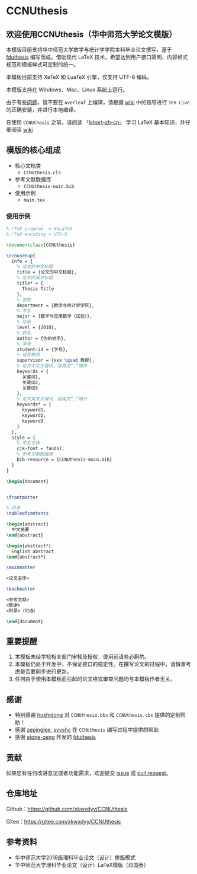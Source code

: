 # CCNUthesis

## 欢迎使用CCNUthesis（华中师范大学论文模版）

本模版目前支持华中师范大学数学与统计学学院本科毕业论文撰写，基于 [fduthesis](https://github.com/stone-zeng/fduthesis) 编写而成，借助现代 LaTeX 技术，希望达到用户接口简明、内容格式规范和模板样式可定制的统一。

本模板目前支持 XeTeX 和 LuaTeX 引擎，仅支持 UTF-8 编码。

本模版支持在 Windows、Mac、Linux 系统上运行。

由于有些[问题](https://gitee.com/xkwxdyy/CCNUthesis/issues/I4VPO2)，请不要在 `overleaf` 上编译，请根据 [wiki](https://gitee.com/xkwxdyy/CCNUthesis/wikis/%E7%94%A8%E6%88%B7%E5%BF%85%E8%AF%BB) 中的指导进行 `TeX Live` 的正确安装，并进行本地编译。

在使用 `CCNUthesis` 之前，请阅读 「[lshort-zh-cn](https://ctan.math.illinois.edu/info/lshort/chinese/lshort-zh-cn.pdf)」 学习 LaTeX 基本知识，并仔细阅读 [wiki](https://gitee.com/xkwxdyy/CCNUthesis/wikis/%E7%94%A8%E6%88%B7%E5%BF%85%E8%AF%BB)

## 模版的核心组成

- 核心文档类
  - `CCNUthesis.cls`
- 参考文献数据库
  - `CCNUthesis-main.bib`
- 使用示例
  - `main.tex`

### 使用示例

```latex
% !TeX program  = XeLaTeX
% !TeX encoding = UTF-8

\documentclass{CCNUthesis}

\ccnusetup{
  info = {
    % 论文的中文标题
    title = {论文的中文标题},
    % 论文的英文标题
    title* = {
      Thesis Title
    }, 
    % 学院
    department = {数学与统计学学院},
    % 专业
    major = {数学与应用数学（试验）},
    % 年级
    level = {2018},
    % 姓名
    author = {你的姓名},
    % 学号
    student-id = {学号},
    % 指导教师
    supervisor = {xxx \quad 教授},
    % 论文中文关键词，用英文“,”隔开
    keywords = {
      关键词1,
      关键词2,
      关键词3
    },
    % 论文英文关键词，用英文“,”隔开
    keywords* = {
      keyword1,
      keyword2,
      keyword3
    } 
  },
  style = {
    % 中文字体
    cjk-font = fandol,
    % 参考文献数据源
    bib-resource = {CCNUthesis-main.bib}
  }
}

\begin{document}


\frontmatter

% 目录
\tableofcontents

\begin{abstract}
  中文摘要
\end{abstract}

\begin{abstract*}
  English abstract
\end{abstract*}

\mainmatter

<论文主体>

\backmatter

<参考文献>
<致谢>
<附录>（可选）

\end{document}
```


## 重要提醒

1. 本模板未经学校相关部门审核及授权，使用前请务必斟酌。
2. 本模板仍处于开发中，不保证接口的稳定性。在撰写论文的过程中，请慎重考虑是否要同步进行更新。
3. 任何由于使⽤本模板⽽引起的论⽂格式审查问题均与本模板作者⽆关。


## 感谢

- 特别感谢 [hushidong](https://github.com/hushidong) 对 `CCNUthesis.bbx` 和 `CCNUthesis.cbx` 提供的定制帮助！
- 感谢 [zepinglee](https://github.com/zepinglee), [syvshc](https://github.com/syvshc) 在 `CCNUthesis` 编写过程中提供的帮助
- 感谢 [stone-zeng](https://github.com/stone-zeng) 开发的 [fduthesis](https://github.com/stone-zeng/fduthesis)

## 贡献

如果您有任何改进意见或者功能需求，欢迎提交 [issue](https://gitee.com/xkwxdyy/CCNUthesis/issues) 或 [pull request](https://gitee.com/xkwxdyy/CCNUthesis/pulls)。

## 仓库地址

Github：https://github.com/xkwxdyy/CCNUthesis

Gitee：https://gitee.com/xkwxdyy/CCNUthesis

## 参考资料

- 华中师范大学2018级理科毕业论文（设计）排版模式
- 华中师范大学理科毕业论文（设计）LaTeX模版（邓国泰）